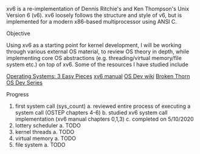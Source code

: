 xv6 is a re-implementation of Dennis Ritchie's and Ken Thompson's Unix
Version 6 (v6).  xv6 loosely follows the structure and style of v6,
but is implemented for a modern x86-based multiprocessor using ANSI C.

Objective

Using xv6 as a starting point for kernel development, I will be working
through various external OS material, to review OS theory in depth, while
implementing core OS abstractions (e.g. threading/virtual memory/file system
etc.) on top of xv6. Some of the resources I have studied include

[Operating Systems: 3 Easy Pieces](http://pages.cs.wisc.edu/~remzi/OSTEP/)
[xv6 manual](https://pdos.csail.mit.edu/6.828/2014/xv6/book-rev8.pdf)
[OS Dev wiki](https://wiki.osdev.org/Expanded_Main_Page)
[Broken Thorn OS Dev Series](http://www.brokenthorn.com/Resources/OSDevIndex.html)

Progress

1. first system call (sys_count)
    a. reviewed entire process of executing a system call (OSTEP chapters 4-6)
    b. studied xv6 system call implementation (xv6 manual chapters 0,1,3)
    c. completed on 5/10/2020
2. lottery scheduler
    a. TODO
3. kernel threads
    a. TODO
4. virtual memory
    a. TODO
5. file system
    a. TODO

